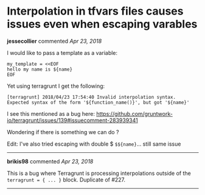 # Interpolation in tfvars files causes issues even when escaping varables

**jessecollier** commented *Apr 23, 2018*

I would like to pass a template as a variable:
```
my_template = <<EOF
hello my name is ${name}
EOF
```

Yet using terragrunt I get the following:
```
[terragrunt] 2018/04/23 17:54:40 Invalid interpolation syntax. Expected syntax of the form '${function_name()}', but got '${name}'
```

I see this mentioned as a bug here:
https://github.com/gruntwork-io/terragrunt/issues/139#issuecomment-283939341

Wondering if there is something we can do ?

Edit:
I've also tried escaping with double $ `$${name}`... still same issue
<br />
***


**brikis98** commented *Apr 23, 2018*

This is a bug where Terragrunt is processing interpolations outside of the `terragrunt = { ... }` block. Duplicate of #227. 
***

